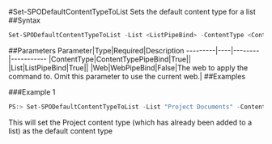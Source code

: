 #Set-SPODefaultContentTypeToList
Sets the default content type for a list
##Syntax
```powershell
Set-SPODefaultContentTypeToList -List <ListPipeBind> -ContentType <ContentTypePipeBind> [-Web <WebPipeBind>]
```


##Parameters
Parameter|Type|Required|Description
---------|----|--------|-----------
|ContentType|ContentTypePipeBind|True||
|List|ListPipeBind|True||
|Web|WebPipeBind|False|The web to apply the command to. Omit this parameter to use the current web.|
##Examples

###Example 1
```powershell
PS:> Set-SPODefaultContentTypeToList -List "Project Documents" -ContentType "Project"
```
This will set the Project content type (which has already been added to a list) as the default content type

